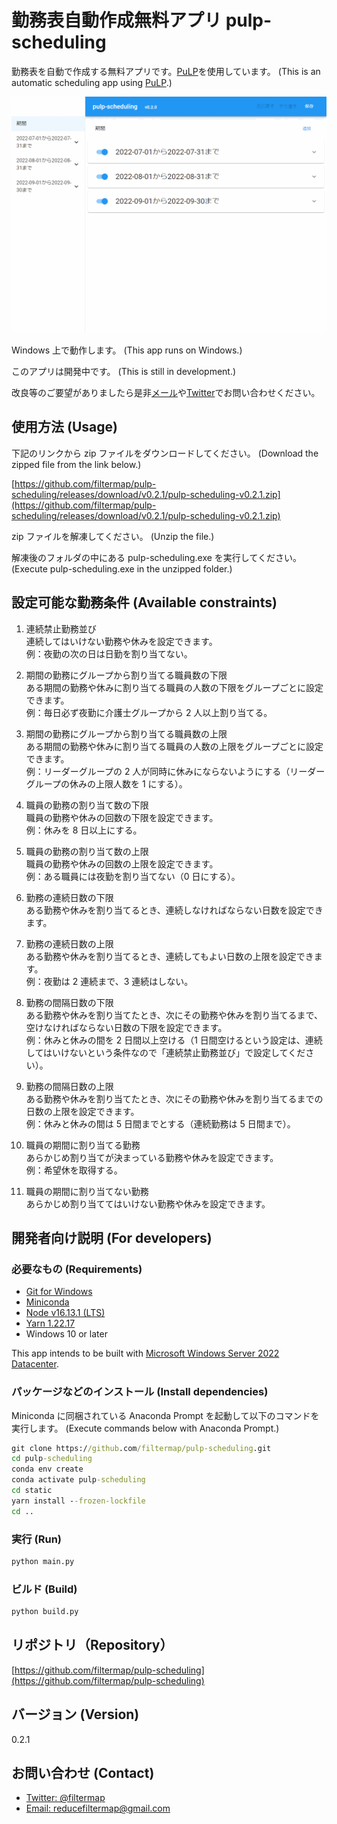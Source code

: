 # 勤務表自動作成無料アプリ pulp-scheduling

勤務表を自動で作成する無料アプリです。[PuLP](https://coin-or.github.io/pulp/)を使用しています。 (This is an automatic scheduling app using [PuLP](https://coin-or.github.io/pulp/).)

![Demo video](demo.gif?raw=true)

Windows 上で動作します。 (This app runs on Windows.)

このアプリは開発中です。 (This is still in development.)

改良等のご要望がありましたら是非[メール](mailto:reducefiltermap@gmail.com)や[Twitter](https://twitter.com/filtermap)でお問い合わせください。

## 使用方法 (Usage)

下記のリンクから zip ファイルをダウンロードしてください。 (Download the zipped file from the link below.)

[https://github.com/filtermap/pulp-scheduling/releases/download/v0.2.1/pulp-scheduling-v0.2.1.zip](https://github.com/filtermap/pulp-scheduling/releases/download/v0.2.1/pulp-scheduling-v0.2.1.zip)

zip ファイルを解凍してください。 (Unzip the file.)

解凍後のフォルダの中にある pulp-scheduling.exe を実行してください。 (Execute pulp-scheduling.exe in the unzipped folder.)

## 設定可能な勤務条件 (Available constraints)

1. 連続禁止勤務並び<br>連続してはいけない勤務や休みを設定できます。<br>例：夜勤の次の日は日勤を割り当てない。

2. 期間の勤務にグループから割り当てる職員数の下限<br>ある期間の勤務や休みに割り当てる職員の人数の下限をグループごとに設定できます。<br>例：毎日必ず夜勤に介護士グループから 2 人以上割り当てる。

3. 期間の勤務にグループから割り当てる職員数の上限<br>ある期間の勤務や休みに割り当てる職員の人数の上限をグループごとに設定できます。<br>例：リーダーグループの 2 人が同時に休みにならないようにする（リーダーグループの休みの上限人数を 1 にする）。

4. 職員の勤務の割り当て数の下限<br>職員の勤務や休みの回数の下限を設定できます。<br>例：休みを 8 日以上にする。

5. 職員の勤務の割り当て数の上限<br>職員の勤務や休みの回数の上限を設定できます。<br>例：ある職員には夜勤を割り当てない（0 日にする）。

6. 勤務の連続日数の下限<br>ある勤務や休みを割り当てるとき、連続しなければならない日数を設定できます。

7. 勤務の連続日数の上限<br>ある勤務や休みを割り当てるとき、連続してもよい日数の上限を設定できます。<br>例：夜勤は 2 連続まで、3 連続はしない。

8. 勤務の間隔日数の下限<br>ある勤務や休みを割り当てたとき、次にその勤務や休みを割り当てるまで、空けなければならない日数の下限を設定できます。<br>例：休みと休みの間を 2 日間以上空ける（1 日間空けるという設定は、連続してはいけないという条件なので「連続禁止勤務並び」で設定してください）。

9. 勤務の間隔日数の上限<br>ある勤務や休みを割り当てたとき、次にその勤務や休みを割り当てるまでの日数の上限を設定できます。<br>例：休みと休みの間は 5 日間までとする（連続勤務は 5 日間まで）。

10. 職員の期間に割り当てる勤務<br>あらかじめ割り当てが決まっている勤務や休みを設定できます。<br>例：希望休を取得する。

11. 職員の期間に割り当てない勤務<br>あらかじめ割り当ててはいけない勤務や休みを設定できます。

## 開発者向け説明 (For developers)

### 必要なもの (Requirements)

- [Git for Windows](https://gitforwindows.org/)
- [Miniconda](https://docs.conda.io/en/latest/miniconda.html)
- [Node v16.13.1 (LTS)](https://nodejs.org/en/blog/release/v16.13.1/)
- [Yarn 1.22.17](https://classic.yarnpkg.com/en/docs/install#windows-stable)
- Windows 10 or later

This app intends to be built with [Microsoft Windows Server 2022 Datacenter](https://github.com/actions/virtual-environments/blob/main/images/win/Windows2022-Readme.md#installed-software).

### パッケージなどのインストール (Install dependencies)

Miniconda に同梱されている Anaconda Prompt を起動して以下のコマンドを実行します。 (Execute commands below with Anaconda Prompt.)

```bat
git clone https://github.com/filtermap/pulp-scheduling.git
cd pulp-scheduling
conda env create
conda activate pulp-scheduling
cd static
yarn install --frozen-lockfile
cd ..
```

### 実行 (Run)

```bat
python main.py
```

### ビルド (Build)

```bat
python build.py
```

## リポジトリ（Repository）

[https://github.com/filtermap/pulp-scheduling](https://github.com/filtermap/pulp-scheduling)

## バージョン (Version)

0.2.1

## お問い合わせ (Contact)

- [Twitter: @filtermap](https://twitter.com/filtermap)
- [Email: reducefiltermap@gmail.com](mailto:reducefiltermap@gmail.com)
